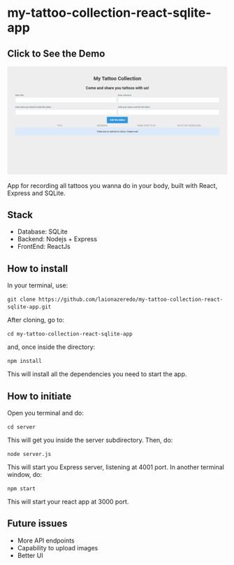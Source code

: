 # my-tattoo-collection-react-sqlite-app

## Click to See the Demo
[![my_tattoo_collection_demo.png](my_tattoo_collection_demo.png)](https://youtu.be/8qgTBJiKrQk)

App for recording all tattoos you wanna do in your body, built with React, Express and SQLite.

## Stack
- Database: SQLite
- Backend: Nodejs + Express
- FrontEnd: ReactJs

## How to install
In your terminal, use: 

`git clone https://github.com/laionazeredo/my-tattoo-collection-react-sqlite-app.git`

After cloning, go to:

`cd my-tattoo-collection-react-sqlite-app`

and, once inside the directory:

`npm install`

This will install all the dependencies you need to start the app.

## How to initiate

Open you terminal and do:


`cd server`

This will get you inside the server subdirectory.
Then, do:

`node server.js`

This will start you Express server, listening at 4001 port.
In another terminal window, do:

`npm start`

This will start your react app at 3000 port.


## Future issues

- More API endpoints
- Capability to upload images
- Better UI
